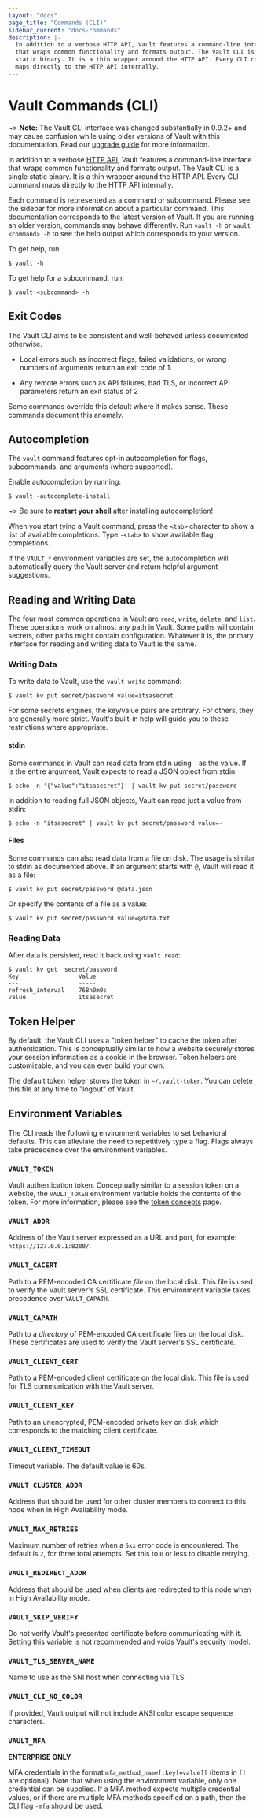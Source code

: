 ```yaml
---
layout: "docs"
page_title: "Commands (CLI)"
sidebar_current: "docs-commands"
description: |-
  In addition to a verbose HTTP API, Vault features a command-line interface
  that wraps common functionality and formats output. The Vault CLI is a single
  static binary. It is a thin wrapper around the HTTP API. Every CLI command
  maps directly to the HTTP API internally.
---
```


# Vault Commands (CLI)

~> **Note:** The Vault CLI interface was changed substantially in 0.9.2+ and may cause
confusion while using older versions of Vault with this documentation. Read our
[upgrade guide](/guides/upgrading/upgrade-to-0.9.2.html#backwards-compatible-cli-changes) for more information.

In addition to a verbose [HTTP API](/api/index.html), Vault features a
command-line interface that wraps common functionality and formats output. The
Vault CLI is a single static binary. It is a thin wrapper around the HTTP API.
Every CLI command maps directly to the HTTP API internally.

Each command is represented as a command or subcommand. Please see the sidebar
for more information about a particular command. This documentation corresponds
to the latest version of Vault. If you are running an older version, commands
may behave differently. Run `vault -h` or `vault <command> -h` to see the help
output which corresponds to your version.

To get help, run:

```text
$ vault -h
```

To get help for a subcommand, run:

```text
$ vault <subcommand> -h
```

## Exit Codes

The Vault CLI aims to be consistent and well-behaved unless documented
otherwise.

  - Local errors such as incorrect flags, failed validations, or wrong numbers
    of arguments return an exit code of 1.

  - Any remote errors such as API failures, bad TLS, or incorrect API parameters
    return an exit status of 2

Some commands override this default where it makes sense. These commands
document this anomaly.

## Autocompletion

The `vault` command features opt-in autocompletion for flags, subcommands, and
arguments (where supported).

Enable autocompletion by running:

```text
$ vault -autocomplete-install
```

~> Be sure to **restart your shell** after installing autocompletion!

When you start tying a Vault command, press the `<tab>` character to show a
list of available completions. Type `-<tab>` to show available flag completions.

If the `VAULT_*` environment variables are set, the autocompletion will
automatically query the Vault server and return helpful argument suggestions.

## Reading and Writing Data

The four most common operations in Vault are `read`, `write`, `delete`, and
`list`. These operations work on almost any path in Vault. Some paths will
contain secrets, other paths might contain configuration. Whatever it is, the
primary interface for reading and writing data to Vault is the same.

### Writing Data

To write data to Vault, use the `vault write` command:

```text
$ vault kv put secret/password value=itsasecret
```

For some secrets engines, the key/value pairs are arbitrary. For others, they
are generally more strict. Vault's built-in help will guide you to these
restrictions where appropriate.

#### stdin

Some commands in Vault can read data from stdin using `-` as the value. If `-`
is the entire argument, Vault expects to read a JSON object from stdin:

```text
$ echo -n '{"value":"itsasecret"}' | vault kv put secret/password -
```

In addition to reading full JSON objects, Vault can read just a  value from
stdin:

```text
$ echo -n "itsasecret" | vault kv put secret/password value=-
```

#### Files

Some commands can also read data from a file on disk. The usage is similar to
stdin as documented above. If an argument starts with `@`, Vault will read it as
a file:

```text
$ vault kv put secret/password @data.json
```

Or specify the contents of a file as a value:

```text
$ vault kv put secret/password value=@data.txt
```

### Reading Data

After data is persisted, read it back using `vault read`:

```
$ vault kv get  secret/password
Key                 Value
---                 -----
refresh_interval    768h0m0s
value               itsasecret
```

## Token Helper

By default, the Vault CLI uses a "token helper" to cache the token after
authentication. This is conceptually similar to how a website securely stores
your session information as a cookie in the browser. Token helpers are
customizable, and you can even build your own.

The default token helper stores the token in `~/.vault-token`. You can delete
this file at any time to "logout" of Vault.

## Environment Variables

The CLI reads the following environment variables to set behavioral defaults.
This can alleviate the need to repetitively type a flag. Flags always take
precedence over the environment variables.

### `VAULT_TOKEN`

Vault authentication token. Conceptually similar to a session token on a
website, the `VAULT_TOKEN` environment variable holds the contents of the token.
For more information, please see the [token
concepts](/docs/concepts/tokens.html) page.

### `VAULT_ADDR`

Address of the Vault server expressed as a URL and port, for example:
`https://127.0.0.1:8200/`.

### `VAULT_CACERT`

Path to a PEM-encoded CA certificate _file_ on the local disk. This file is used
to verify the Vault server's SSL certificate. This environment variable takes
precedence over `VAULT_CAPATH`.

### `VAULT_CAPATH`

Path to a _directory_ of PEM-encoded CA certificate files on the local disk.
These certificates are used to verify the Vault server's SSL certificate.

### `VAULT_CLIENT_CERT`

Path to a PEM-encoded client certificate on the local disk. This file is used
for TLS communication with the Vault server.

### `VAULT_CLIENT_KEY`

Path to an unencrypted, PEM-encoded private key on disk which corresponds to the
matching client certificate.

### `VAULT_CLIENT_TIMEOUT`

Timeout variable. The default value is 60s.

### `VAULT_CLUSTER_ADDR`

Address that should be used for other cluster members to connect to this node
when in High Availability mode.

### `VAULT_MAX_RETRIES`

Maximum number of retries when a `5xx` error code is encountered. The default is
`2`, for three total attempts. Set this to `0` or less to disable retrying.

### `VAULT_REDIRECT_ADDR`

Address that should be used when clients are redirected to this node when in
High Availability mode.

### `VAULT_SKIP_VERIFY`

Do not verify Vault's presented certificate before communicating with it.
Setting this variable is not recommended and voids Vault's [security
model](/docs/internals/security.html).

### `VAULT_TLS_SERVER_NAME`

Name to use as the SNI host when connecting via TLS.

### `VAULT_CLI_NO_COLOR`

If provided, Vault output will not include ANSI color escape sequence characters.

### `VAULT_MFA`

**ENTERPRISE ONLY**

MFA credentials in the format `mfa_method_name[:key[=value]]` (items in `[]` are
optional). Note that when using the environment variable, only one credential
can be supplied. If a MFA method expects multiple credential values, or if there
are multiple MFA methods specified on a path, then the CLI flag `-mfa` should be
used.
